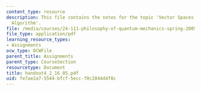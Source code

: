 ```yaml
---
content_type: resource
description: This file contains the notes for the topic 'Vector Spaces and the Statistical
  Algorithm'.
file: /media/courses/24-111-philosophy-of-quantum-mechanics-spring-2005/fe7ae2a75544bfcf5eccf0c2844d4f8c_handout4_2_16_05.pdf
file_type: application/pdf
learning_resource_types:
- Assignments
ocw_type: OCWFile
parent_title: Assignments
parent_type: CourseSection
resourcetype: Document
title: handout4_2_16_05.pdf
uid: fe7ae2a7-5544-bfcf-5ecc-f0c2844d4f8c
---
```

